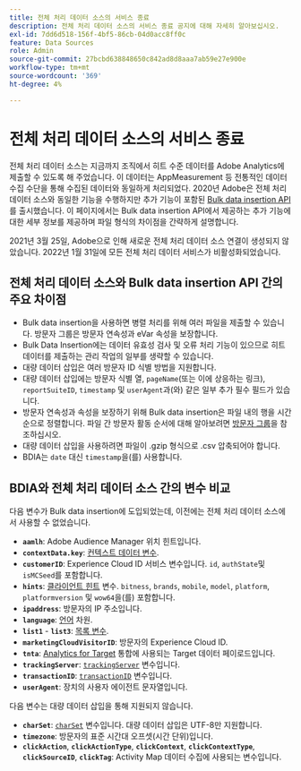 ```yaml
---
title: 전체 처리 데이터 소스의 서비스 종료
description: 전체 처리 데이터 소스의 서비스 종료 공지에 대해 자세히 알아보십시오.
exl-id: 7dd6d518-156f-4bf5-86cb-04d0acc8ff0c
feature: Data Sources
role: Admin
source-git-commit: 27bcbd638848650c842ad8d8aaa7ab59e27e900e
workflow-type: tm+mt
source-wordcount: '369'
ht-degree: 4%

---
```


# 전체 처리 데이터 소스의 서비스 종료

전체 처리 데이터 소스는 지금까지 조직에서 히트 수준 데이터를 Adobe Analytics에 제출할 수 있도록 해 주었습니다. 이 데이터는 AppMeasurement 등 전통적인 데이터 수집 수단을 통해 수집된 데이터와 동일하게 처리되었다. 2020년 Adobe은 전체 처리 데이터 소스와 동일한 기능을 수행하지만 추가 기능이 포함된 [Bulk data insertion API](https://developer.adobe.com/analytics-apis/docs/2.0/guides/endpoints/bulk-data-insertion/)를 출시했습니다. 이 페이지에서는 Bulk data insertion API에서 제공하는 추가 기능에 대한 세부 정보를 제공하며 파일 형식의 차이점을 간략하게 설명합니다.

2021년 3월 25일, Adobe으로 인해 새로운 전체 처리 데이터 소스 연결이 생성되지 않았습니다. 2022년 1월 31일에 모든 전체 처리 데이터 서비스가 비활성화되었습니다.

## 전체 처리 데이터 소스와 Bulk data insertion API 간의 주요 차이점

* Bulk data insertion을 사용하면 병렬 처리를 위해 여러 파일을 제출할 수 있습니다. 방문자 그룹은 방문자 연속성과 eVar 속성을 보장합니다.
* Bulk Data Insertion에는 데이터 유효성 검사 및 오류 처리 기능이 있으므로 히트 데이터를 제출하는 관리 작업의 일부를 생략할 수 있습니다.
* 대량 데이터 삽입은 여러 방문자 ID 식별 방법을 지원합니다.
* 대량 데이터 삽입에는 방문자 식별 열, `pageName`(또는 이에 상응하는 링크), `reportSuiteID`, `timestamp` 및 `userAgent`과(와) 같은 일부 추가 필수 필드가 있습니다.
* 방문자 연속성과 속성을 보장하기 위해 Bulk data insertion은 파일 내의 행을 시간순으로 정렬합니다. 파일 간 방문자 활동 순서에 대해 알아보려면 [방문자 그룹](https://developer.adobe.com/analytics-apis/docs/2.0/guides/endpoints/bulk-data-insertion/visitor-groups/)을 참조하십시오.
* 대량 데이터 삽입을 사용하려면 파일이 .gzip 형식으로 .csv 압축되어야 합니다.
* BDIA는 `date` 대신 `timestamp`을(를) 사용합니다.

## BDIA와 전체 처리 데이터 소스 간의 변수 비교

다음 변수가 Bulk data insertion에 도입되었는데, 이전에는 전체 처리 데이터 소스에서 사용할 수 없었습니다.

* **`aamlh`**: Adobe Audience Manager 위치 힌트입니다.
* **`contextData.key`**: [컨텍스트 데이터 변수](/help/implement/vars/page-vars/contextdata.md).
* **`customerID`**: Experience Cloud ID 서비스 변수입니다. `id`, `authState`및 `isMCSeed`를 포함합니다.
* **`hints`**: [클라이언트 힌트](https://experienceleague.adobe.com/docs/experience-platform/edge/fundamentals/user-agent-client-hints.html?lang=ko) 변수. `bitness`, `brands`, `mobile`, `model`, `platform`, `platformversion` 및 `wow64`을(를) 포함합니다.
* **`ipaddress`**: 방문자의 IP 주소입니다.
* **`language`**: [언어](/help/components/dimensions/language.md) 차원.
* **`list1`** - **`list3`**: [목록 변수](/help/implement/vars/page-vars/list.md).
* **`marketingCloudVisitorID`**: 방문자의 Experience Cloud ID.
* **`tnta`**: [Analytics for Target](https://experienceleague.adobe.com/docs/target/using/integrate/a4t/a4t.html?lang=ko) 통합에 사용되는 Target 데이터 페이로드입니다.
* **`trackingServer`**: [`trackingServer`](/help/implement/vars/config-vars/trackingserver.md) 변수입니다.
* **`transactionID`**: [`transactionID`](/help/implement/vars/page-vars/transactionid.md) 변수입니다.
* **`userAgent`**: 장치의 사용자 에이전트 문자열입니다.

다음 변수는 대량 데이터 삽입을 통해 지원되지 않습니다.

* **`charSet`**: [`charSet`](/help/implement/vars/config-vars/charset.md) 변수입니다. 대량 데이터 삽입은 UTF-8만 지원합니다.
* **`timezone`**: 방문자의 표준 시간대 오프셋(시간 단위)입니다.
* **`clickAction`**, **`clickActionType`**, **`clickContext`**, **`clickContextType`**, **`clickSourceID`**, **`clickTag`**: Activity Map 데이터 수집에 사용되는 변수입니다.
